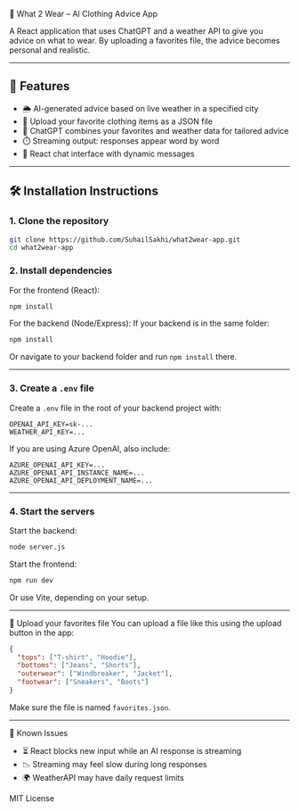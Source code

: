 👕 What 2 Wear – AI Clothing Advice App

A React application that uses ChatGPT and a weather API to give you advice on what to wear. By uploading a favorites file, the advice becomes personal and realistic.

---

## 🚀 Features

* 🌦️ AI-generated advice based on live weather in a specified city
* 👕 Upload your favorite clothing items as a JSON file
* 🧠 ChatGPT combines your favorites and weather data for tailored advice
* ⏱️ Streaming output: responses appear word by word
* 💬 React chat interface with dynamic messages

---

## 🛠️ Installation Instructions

### 1. Clone the repository

```bash
git clone https://github.com/SuhailSakhi/what2wear-app.git
cd what2wear-app
```

### 2. Install dependencies

For the frontend (React):

```bash
npm install
```

For the backend (Node/Express):
If your backend is in the same folder:

```bash
npm install
```

Or navigate to your backend folder and run `npm install` there.

---

### 3. Create a `.env` file

Create a `.env` file in the root of your backend project with:

```env
OPENAI_API_KEY=sk-...
WEATHER_API_KEY=...
```

If you are using Azure OpenAI, also include:

```env
AZURE_OPENAI_API_KEY=...
AZURE_OPENAI_API_INSTANCE_NAME=...
AZURE_OPENAI_API_DEPLOYMENT_NAME=...
```

---

### 4. Start the servers

Start the backend:

```bash
node server.js
```

Start the frontend:

```bash
npm run dev
```

Or use Vite, depending on your setup.

---

📁 Upload your favorites file
You can upload a file like this using the upload button in the app:

```json
{
  "tops": ["T-shirt", "Hoodie"],
  "bottoms": ["Jeans", "Shorts"],
  "outerwear": ["Windbreaker", "Jacket"],
  "footwear": ["Sneakers", "Boots"]
}
```

Make sure the file is named `favorites.json`.

---

📌 Known Issues

* ⏳ React blocks new input while an AI response is streaming
* 📉 Streaming may feel slow during long responses
* 🌍 WeatherAPI may have daily request limits

MIT License
